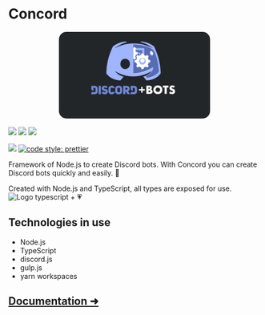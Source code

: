 # Concord

<div align="center">
  <img src="images/discord-bots.png" alt="discord bots" width="60%" style="border-radius: 15px;" />
</div>

[![](https://img.shields.io/badge/author-Edixon_Piña-yellow?style=for-the-badge)](https://github.com/EdixonAlberto/)
[![](https://img.shields.io/npm/v/@edixon/concord?color=CB0000&style=for-the-badge)](https://npmjs.com/package/@edixon/concord)
[![](https://img.shields.io/npm/dt/@edixon/concord?color=CB0000&style=for-the-badge)](https://npmjs.com/package/@edixon/concord)

[![](https://img.shields.io/badge/types-TypeScript-blue?style=for-the-badge)](https://github.com/microsoft/TypeScript)
[![code style: prettier](https://img.shields.io/badge/code_style-prettier-ff69b4.svg?style=for-the-badge)](https://github.com/prettier/prettier)

Framework of Node.js to create Discord bots. With Concord you can create Discord bots quickly and easily. 🚀

Created with Node.js and TypeScript, all types are exposed for use. &nbsp;
<img src="https://github.com/EdixonAlberto/monorepo-css-battle/raw/main/.github/img/typescript.png" width="20px" alt="Logo typescript" /> +
💗

## Technologies in use

- Node.js
- TypeScript
- discord.js
- gulp.js
- yarn workspaces

## [Documentation &#x279c;](./packages/library/README.md)

